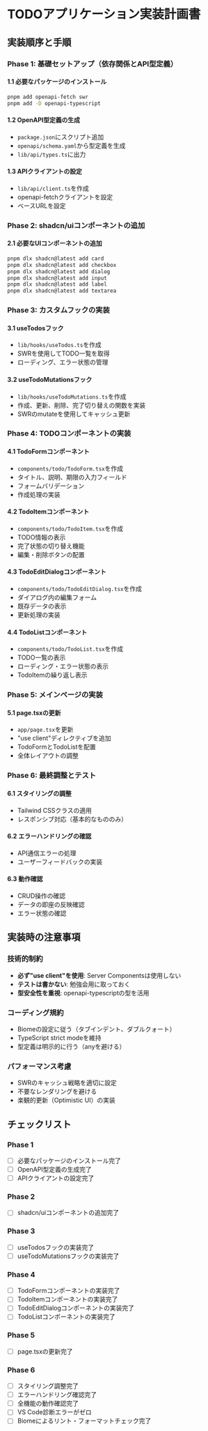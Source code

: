 # TODOアプリケーション実装計画書

## 実装順序と手順

### Phase 1: 基礎セットアップ（依存関係とAPI型定義）

#### 1.1 必要なパッケージのインストール

```bash
pnpm add openapi-fetch swr
pnpm add -D openapi-typescript
```

#### 1.2 OpenAPI型定義の生成

- `package.json`にスクリプト追加
- `openapi/schema.yaml`から型定義を生成
- `lib/api/types.ts`に出力

#### 1.3 APIクライアントの設定

- `lib/api/client.ts`を作成
- openapi-fetchクライアントを設定
- ベースURLを設定

### Phase 2: shadcn/uiコンポーネントの追加

#### 2.1 必要なUIコンポーネントの追加

```bash
pnpm dlx shadcn@latest add card
pnpm dlx shadcn@latest add checkbox
pnpm dlx shadcn@latest add dialog
pnpm dlx shadcn@latest add input
pnpm dlx shadcn@latest add label
pnpm dlx shadcn@latest add textarea
```

### Phase 3: カスタムフックの実装

#### 3.1 useTodosフック

- `lib/hooks/useTodos.ts`を作成
- SWRを使用してTODO一覧を取得
- ローディング、エラー状態の管理

#### 3.2 useTodoMutationsフック

- `lib/hooks/useTodoMutations.ts`を作成
- 作成、更新、削除、完了切り替えの関数を実装
- SWRのmutateを使用してキャッシュ更新

### Phase 4: TODOコンポーネントの実装

#### 4.1 TodoFormコンポーネント

- `components/todo/TodoForm.tsx`を作成
- タイトル、説明、期限の入力フィールド
- フォームバリデーション
- 作成処理の実装

#### 4.2 TodoItemコンポーネント

- `components/todo/TodoItem.tsx`を作成
- TODO情報の表示
- 完了状態の切り替え機能
- 編集・削除ボタンの配置

#### 4.3 TodoEditDialogコンポーネント

- `components/todo/TodoEditDialog.tsx`を作成
- ダイアログ内の編集フォーム
- 既存データの表示
- 更新処理の実装

#### 4.4 TodoListコンポーネント

- `components/todo/TodoList.tsx`を作成
- TODO一覧の表示
- ローディング・エラー状態の表示
- TodoItemの繰り返し表示

### Phase 5: メインページの実装

#### 5.1 page.tsxの更新

- `app/page.tsx`を更新
- "use client"ディレクティブを追加
- TodoFormとTodoListを配置
- 全体レイアウトの調整

### Phase 6: 最終調整とテスト

#### 6.1 スタイリングの調整

- Tailwind CSSクラスの適用
- レスポンシブ対応（基本的なもののみ）

#### 6.2 エラーハンドリングの確認

- API通信エラーの処理
- ユーザーフィードバックの実装

#### 6.3 動作確認

- CRUD操作の確認
- データの即座の反映確認
- エラー状態の確認

## 実装時の注意事項

### 技術的制約

- **必ず"use client"を使用**: Server Componentsは使用しない
- **テストは書かない**: 勉強会用に取っておく
- **型安全性を重視**: openapi-typescriptの型を活用

### コーディング規約

- Biomeの設定に従う（タブインデント、ダブルクォート）
- TypeScript strict modeを維持
- 型定義は明示的に行う（anyを避ける）

### パフォーマンス考慮

- SWRのキャッシュ戦略を適切に設定
- 不要なレンダリングを避ける
- 楽観的更新（Optimistic UI）の実装

## チェックリスト

### Phase 1

- [ ] 必要なパッケージのインストール完了
- [ ] OpenAPI型定義の生成完了
- [ ] APIクライアントの設定完了

### Phase 2

- [ ] shadcn/uiコンポーネントの追加完了

### Phase 3

- [ ] useTodosフックの実装完了
- [ ] useTodoMutationsフックの実装完了

### Phase 4

- [ ] TodoFormコンポーネントの実装完了
- [ ] TodoItemコンポーネントの実装完了
- [ ] TodoEditDialogコンポーネントの実装完了
- [ ] TodoListコンポーネントの実装完了

### Phase 5

- [ ] page.tsxの更新完了

### Phase 6

- [ ] スタイリング調整完了
- [ ] エラーハンドリング確認完了
- [ ] 全機能の動作確認完了
- [ ] VS Code診断エラーがゼロ
- [ ] Biomeによるリント・フォーマットチェック完了

